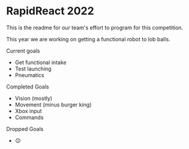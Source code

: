 # RapidReact 2022

This is the readme for our team's effort to program for this competition. 

This year we are working on getting a functional robot to lob balls.

Current goals
 + Get functional intake
 + Test launching
 + Pneumatics

Completed Goals
+ Vision (mostly)
+ Movement (minus burger king)
+ Xbox input
+ Commands

Dropped Goals
+ 😔
